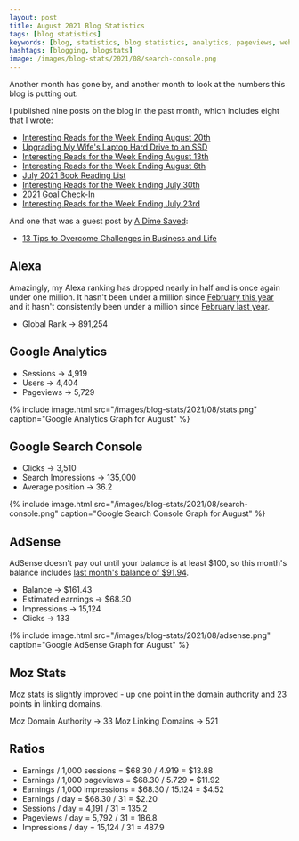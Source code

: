 ```yaml
---
layout: post
title: August 2021 Blog Statistics
tags: [blog statistics]
keywords: [blog, statistics, blog statistics, analytics, pageviews, webmaster, webmaster tools, alexa, google]
hashtags: [blogging, blogstats]
image: /images/blog-stats/2021/08/search-console.png
---
```


Another month has gone by, and another month to look at the numbers this blog is putting out.

I published nine posts on the blog in the past month, which includes eight that I wrote:

* [Interesting Reads for the Week Ending August 20th](https://www.joehxblog.com/august-20-2021-interesting-reads/)
* [Upgrading My Wife's Laptop Hard Drive to an SSD](https://www.joehxblog.com/upgrading-a-laptop-to-an-ssd/)
* [Interesting Reads for the Week Ending August 13th](https://www.joehxblog.com/august-13-2021-interesting-reads/)
* [Interesting Reads for the Week Ending August 6th](https://www.joehxblog.com/august-6-2021-interesting-reads/)
* [July 2021 Book Reading List](https://www.joehxblog.com/july-2021-book-reading-list/)
* [Interesting Reads for the Week Ending July 30th](https://www.joehxblog.com/july-30-2021-interesting-reads/)
* [2021 Goal Check-In](https://www.joehxblog.com/2021-goal-check-in/)
* [Interesting Reads for the Week Ending July 23rd](https://www.joehxblog.com/july-23-2021-interesting-reads/)

And one that was a guest post by [A Dime Saved](https://adimesaved.com/):

* [13 Tips to Overcome Challenges in Business and Life](https://www.joehxblog.com/tips-to-overcome-challenges-in-business-and-life/)

## Alexa

Amazingly, my Alexa ranking has dropped nearly in half and is once again under one million. It hasn't been under a million since [February this year](https://www.joehxblog.com/february-2021-blog-statistics/) and it hasn't consistently been under a million since [February last year](https://www.joehxblog.com/february-2020-blog-statistics/).

* Global Rank &rarr; 891,254

## Google Analytics

* Sessions &rarr; 4,919
* Users &rarr; 4,404
* Pageviews &rarr; 5,729

{% include image.html src="/images/blog-stats/2021/08/stats.png" caption="Google Analytics Graph for August" %}

## Google Search Console

* Clicks &rarr; 3,510
* Search Impressions &rarr; 135,000
* Average position &rarr; 36.2

{% include image.html src="/images/blog-stats/2021/08/search-console.png" caption="Google Search Console Graph for August" %}

## AdSense

AdSense doesn't pay out until your balance is at least $100, so this month's balance includes [last month's balance of $91.94](https://www.joehxblog.com/july-2021-blog-statistics/#adsense).

* Balance &rarr; $161.43
* Estimated earnings &rarr; $68.30
* Impressions &rarr; 15,124
* Clicks &rarr; 133

{% include image.html src="/images/blog-stats/2021/08/adsense.png" caption="Google AdSense Graph for August" %}

## Moz Stats

Moz stats is slightly improved - up one point in the domain authority and 23 points in linking domains.

Moz Domain Authority &rarr; 33
Moz Linking Domains &rarr; 521

## Ratios

* Earnings / 1,000 sessions = $68.30 / 4.919 = $13.88
* Earnings / 1,000 pageviews = $68.30 / 5.729 = $11.92
* Earnings / 1,000 impressions = $68.30 / 15.124 = $4.52
* Earnings / day = $68.30 / 31 = $2.20
* Sessions / day = 4,191 / 31 = 135.2
* Pageviews / day = 5,792 / 31 = 186.8
* Impressions / day = 15,124 / 31 = 487.9